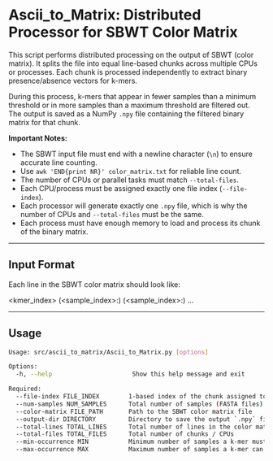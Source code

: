 # Ascii_to_Matrix: Distributed Processor for SBWT Color Matrix

This script performs distributed processing on the output of SBWT (color matrix). It splits the file into equal line-based chunks across multiple CPUs or processes. Each chunk is processed independently to extract binary presence/absence vectors for k-mers.

During this process, k-mers that appear in fewer samples than a minimum threshold or in more samples than a maximum threshold are filtered out. The output is saved as a NumPy `.npy` file containing the filtered binary matrix for that chunk.

**Important Notes:**
- The SBWT input file must end with a newline character (`\n`) to ensure accurate line counting.
- Use `awk 'END{print NR}' color_matrix.txt` for reliable line count.
- The number of CPUs or parallel tasks must match `--total-files`.
- Each CPU/process must be assigned exactly one file index (`--file-index`).
- Each processor will generate exactly one `.npy` file, which is why the number of CPUs and `--total-files` must be the same.
- Each process must have enough memory to load and process its chunk of the binary matrix.

---

## Input Format

Each line in the SBWT color matrix should look like:

<kmer_index> (<sample_index>:<value>) (<sample_index>:<value>) ...

---

## Usage

```bash
Usage: src/ascii_to_matrix/Ascii_to_Matrix.py [options]

Options:
  -h, --help                      Show this help message and exit

Required:
  --file-index FILE_INDEX        1-based index of the chunk assigned to this process
  --num-samples NUM_SAMPLES      Total number of samples (FASTA files)
  --color-matrix FILE_PATH       Path to the SBWT color matrix file
  --output-dir DIRECTORY         Directory to save the output `.npy` file
  --total-lines TOTAL_LINES      Total number of lines in the color matrix (use `wc -l`)
  --total-files TOTAL_FILES      Total number of chunks / CPUs
  --min-occurrence MIN           Minimum number of samples a k-mer must appear in
  --max-occurrence MAX           Maximum number of samples a k-mer can appear in
```

